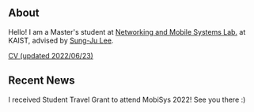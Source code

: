 ## About

Hello! I am a Master's student at [Networking and Mobile Systems Lab.](https://nmsl.kaist.ac.kr/) at KAIST, advised by [Sung-Ju Lee](https://sites.google.com/site/wewantsj/).

[CV (updated 2022/06/23)](/files/SujinHan_CV.pdf)

## Recent News

I received Student Travel Grant to attend MobiSys 2022! See you there :)

